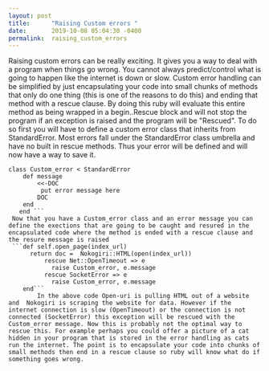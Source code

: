```yaml
---
layout: post
title:      "Raising Custom errors "
date:       2019-10-08 05:04:30 -0400
permalink:  raising_custom_errors
---
```


Raising custom errors can be really exciting. It gives you a way to deal with a program when things go wrong. You cannot always predict/control what is going to happen like the internet is down or slow. Custom error handling can be simplified by just encapsulating your code into small chunks of methods that only do one thing (this is one of the reasons to do this) and ending that method with a rescue clause. By doing this ruby will evaluate this entire method as being wrapped in a begin..Rescue block and will not stop the program if an exception is raised and the program will be "Rescued". To do so first you will have to define a custom error class that inherits from StandardError. Most errors fall under the StandardError class umbrella and have no built in rescue methods.  Thus your error will be defined and will now have a way to save it.   
```
class Custom_error < StandardError
    def message 
        <<-DOC
         put error message here
        DOC
    end
   end ``` 
 Now that you have a Custom_error class and an error message you can define the exections that are going to be caught and resured in the encapsulated code where the method is ended with a rescue clause and the resure message is raised 
 ```def self.open_page(index_url)
      return doc =  Nokogiri::HTML(open(index_url))
          rescue Net::OpenTimeout => e 
            raise Custom_error, e.message
          rescue SocketError => e 
            raise Custom_error, e.message
    end``` 
		In the above code Open-uri is pulling HTML out of a website and  Nokogiri is scraping the website for data. However if the internet connection is slow (OpenTimeout) or the connection is not connected (SocketError) this exception will be rescued with the Custom_error message. Now this is probably not the optimal way to rescue this. For example perhaps you could offer a picture of a cat hidden in your program that is stored in the error handling as cats run the internet. The point is to encapsulate your code into chunks of small methods then end in a rescue clause so ruby will know what do if something goes wrong. 
